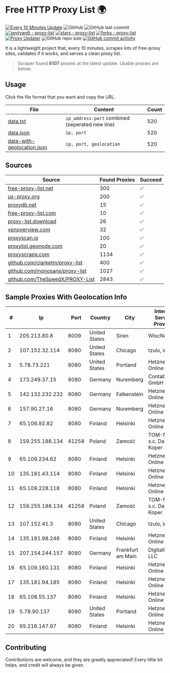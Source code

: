 
# Free HTTP Proxy List 🌍

[![Every 10 Minutes Update](https://github.com/mertguvencli/http-proxy-list/actions/workflows/main.yml/badge.svg?branch=main)](https://github.com/mertguvencli/http-proxy-list/actions/workflows/main.yml)
![GitHub](https://img.shields.io/github/license/mertguvencli/http-proxy-list)
![GitHub last commit](https://img.shields.io/github/last-commit/mertguvencli/http-proxy-list)
[![zevtyardt - proxy-list](https://img.shields.io/static/v1?label=zevtyardt&message=proxy-list&color=blue&logo=github)](https://github.com/zevtyardt/proxy-list "Go to GitHub repo")
[![stars - proxy-list](https://img.shields.io/github/stars/zevtyardt/proxy-list?style=social)](https://github.com/zevtyardt/proxy-list)
[![forks - proxy-list](https://img.shields.io/github/forks/zevtyardt/proxy-list?style=social)](https://github.com/zevtyardt/proxy-list)
[![Proxy Updater](https://github.com/zevtyardt/proxy-list/workflows/Proxy%20Updater/badge.svg)](https://github.com/zevtyardt/proxy-list/actions?query=workflow:"Proxy+Updater")
![GitHub repo size](https://img.shields.io/github/repo-size/zevtyardt/proxy-list)
[![GitHub commit activity](https://img.shields.io/github/commit-activity/m/zevtyardt/proxy-list?logo=commits)](https://github.com/zevtyardt/proxy-list/commits/main)

It is a lightweight project that, every 10 minutes, scrapes lots of free-proxy sites, validates if it works, and serves a clean proxy list.

> Scraper found **6107** proxies at the latest update. Usable proxies are below.

## Usage

Click the file format that you want and copy the URL.

|File|Content|Count|
|----|-------|-----|
|[data.txt](https://raw.githubusercontent.com/mertguvencli/http-proxy-list/main/proxy-list/data.txt)|`ip_address:port` combined (seperated new line)|520|
|[data.json](https://raw.githubusercontent.com/mertguvencli/http-proxy-list/main/proxy-list/data.json)|`ip, port`|520|
|[data-with-geolocation.json](https://raw.githubusercontent.com/mertguvencli/http-proxy-list/main/proxy-list/data-with-geolocation.json)|`ip, port, geolocation`|520|

## Sources

|Source|Found Proxies|Succeed|
|------|-------------|-------|
|[free-proxy-list.net](https://free-proxy-list.net)|300|✅|
|[us-proxy.org](https://www.us-proxy.org)|200|✅|
|[proxydb.net](http://proxydb.net)|15|✅|
|[free-proxy-list.com](https://free-proxy-list.com/?page=&port=&type%5B%5D=http&type%5B%5D=https&up_time=0&search=Search)|10|✅|
|[proxy-list.download](https://www.proxy-list.download/HTTP)|26|✅|
|[vpnoverview.com](https://vpnoverview.com/privacy/anonymous-browsing/free-proxy-servers)|32|✅|
|[proxyscan.io](https://www.proxyscan.io)|100|✅|
|[proxylist.geonode.com](https://proxylist.geonode.com/api/proxy-list?limit=300&page=1&sort_by=lastChecked&sort_type=desc&protocols=http,https)|20|✅|
|[proxyscrape.com](https://api.proxyscrape.com/v2/?request=displayproxies&protocol=http&timeout=10000&country=all&ssl=all&anonymity=all)|1134|✅|
|[github.com/clarketm/proxy-list](https://raw.githubusercontent.com/clarketm/proxy-list/master/proxy-list-raw.txt)|400|✅|
|[github.com/monosans/proxy-list](https://raw.githubusercontent.com/monosans/proxy-list/main/proxies/http.txt)|1027|✅|
|[github.com/TheSpeedX/PROXY-List](https://raw.githubusercontent.com/TheSpeedX/PROXY-List/master/http.txt)|2843|✅|


## Sample Proxies With Geolocation Info

|#|Ip|Port|Country|City|Internet Service Provider|
|-|--|----|-------|----|-------------------------|
|1|205.213.80.8|8009|United States|Siren|WiscNet|
|2|107.152.32.114|8080|United States|Chicago|tzulo, inc.|
|3|5.78.73.221|8080|United States|Portland|Hetzner Online GmbH|
|4|173.249.37.15|8080|Germany|Nuremberg|Contabo GmbH|
|5|142.132.232.232|8080|Germany|Falkenstein|Hetzner Online GmbH|
|6|157.90.27.16|8080|Germany|Nuremberg|Hetzner Online GmbH|
|7|65.108.92.82|8080|Finland|Helsinki|Hetzner Online GmbH|
|8|159.255.188.134|41258|Poland|Zamość|TOM-NET s.c. Dariusz Koper|
|9|65.109.234.62|8080|Finland|Helsinki|Hetzner Online GmbH|
|10|135.181.43.114|8080|Finland|Helsinki|Hetzner Online GmbH|
|11|65.109.228.118|8080|Finland|Helsinki|Hetzner Online GmbH|
|12|159.255.188.134|41258|Poland|Zamość|TOM-NET s.c. Dariusz Koper|
|13|107.152.41.3|8080|United States|Chicago|tzulo, inc.|
|14|135.181.98.246|8080|Finland|Helsinki|Hetzner Online GmbH|
|15|207.154.244.157|8080|Germany|Frankfurt am Main|DigitalOcean, LLC|
|16|65.109.160.131|8080|Finland|Helsinki|Hetzner Online GmbH|
|17|135.181.94.185|8080|Finland|Helsinki|Hetzner Online GmbH|
|18|65.108.55.137|8080|Finland|Helsinki|Hetzner Online GmbH|
|19|5.78.90.137|8080|United States|Portland|Hetzner Online GmbH|
|20|95.216.147.97|8080|Finland|Helsinki|Hetzner Online GmbH|



## Contributing

Contributions are welcome, and they are greatly appreciated! Every
little bit helps, and credit will always be given.

